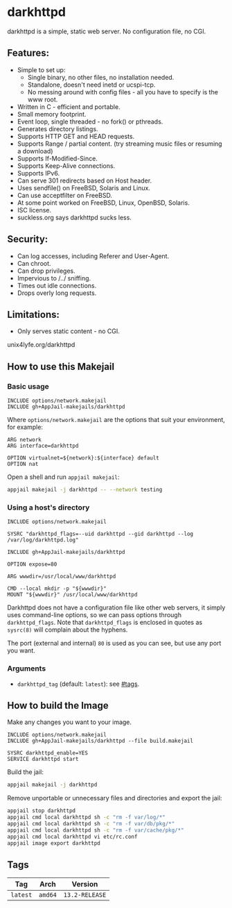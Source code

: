 # darkhttpd

darkhttpd is a simple, static web server. No configuration file, no CGI.

## Features:

* Simple to set up:
  - Single binary, no other files, no installation needed.
  - Standalone, doesn't need inetd or ucspi-tcp.
  - No messing around with config files - all you have to specify is the www root.
* Written in C - efficient and portable.
* Small memory footprint.
* Event loop, single threaded - no fork() or pthreads.
* Generates directory listings.
* Supports HTTP GET and HEAD requests.
* Supports Range / partial content. (try streaming music files or resuming a download)
* Supports If-Modified-Since.
* Supports Keep-Alive connections.
* Supports IPv6.
* Can serve 301 redirects based on Host header.
* Uses sendfile() on FreeBSD, Solaris and Linux.
* Can use acceptfilter on FreeBSD.
* At some point worked on FreeBSD, Linux, OpenBSD, Solaris.
* ISC license.
* suckless.org says darkhttpd sucks less.

## Security:

* Can log accesses, including Referer and User-Agent.
* Can chroot.
* Can drop privileges.
* Impervious to /../ sniffing.
* Times out idle connections.
* Drops overly long requests.

## Limitations:

* Only serves static content - no CGI.

unix4lyfe.org/darkhttpd

## How to use this Makejail

### Basic usage

```
INCLUDE options/network.makejail
INCLUDE gh+AppJail-makejails/darkhttpd
```

Where `options/network.makejail` are the options that suit your environment, for example:

```
ARG network
ARG interface=darkhttpd

OPTION virtualnet=${network}:${interface} default
OPTION nat
```

Open a shell and run `appjail makejail`:

```sh
appjail makejail -j darkhttpd -- --network testing
```

### Using a host's directory

```
INCLUDE options/network.makejail

SYSRC "darkhttpd_flags=--uid darkhttpd --gid darkhttpd --log /var/log/darkhttpd.log"

INCLUDE gh+AppJail-makejails/darkhttpd

OPTION expose=80

ARG wwwdir=/usr/local/www/darkhttpd

CMD --local mkdir -p "${wwwdir}"
MOUNT "${wwwdir}" /usr/local/www/darkhttpd
```

Darkhttpd does not have a configuration file like other web servers, it simply uses command-line options, so we can pass options through `darkhttpd_flags`. Note that `darkhttpd_flags` is enclosed in quotes as `sysrc(8)` will complain about the hyphens.

The port (external and internal) `80` is used as you can see, but use any port you want.

### Arguments

* `darkhttpd_tag` (default: `latest`): see [#tags](#tags).

## How to build the Image

Make any changes you want to your image.

```
INCLUDE options/network.makejail
INCLUDE gh+AppJail-makejails/darkhttpd --file build.makejail

SYSRC darkhttpd_enable=YES
SERVICE darkhttpd start
```

Build the jail:

```sh
appjail makejail -j darkhttpd
```

Remove unportable or unnecessary files and directories and export the jail:

```sh
appjail stop darkhttpd
appjail cmd local darkhttpd sh -c "rm -f var/log/*"
appjail cmd local darkhttpd sh -c "rm -f var/db/pkg/*"
appjail cmd local darkhttpd sh -c "rm -f var/cache/pkg/*"
appjail cmd local darkhttpd vi etc/rc.conf
appjail image export darkhttpd
```

## Tags

| Tag | Arch | Version |
| --- | --- | --- |
| `latest` | `amd64` | `13.2-RELEASE` |
